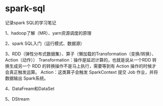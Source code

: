 # spark-sql
记录spark SQL的学习笔记

1、hadoop了解（MR）、yarn资源调度的原理

2、spark SQL入门（运行模式、数据源）

3、RDD（弹性分布式数据集）、算子（懒加载的Transformation（变换/转换）、Action（动作））
  Transformation：操作是延迟计算的，也就是说从一个RDD 转换生成另一个 RDD 的转换操作不是马上执行，需要等到有 Action 操作的时候才会真正触发运算。
  Action：这类算子会触发 SparkContext 提交 Job 作业，并将数据输出 Spark系统。

4、DataFream和DataSet

5、DStream
